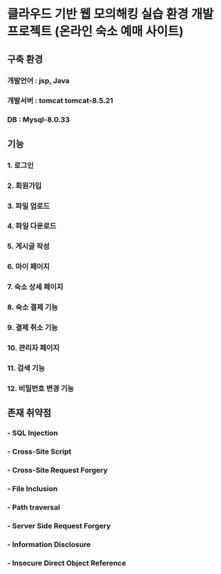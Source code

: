 # 클라우드 기반 웹 모의해킹 실습 환경 개발 프로젝트 (온라인 숙소 예매 사이트)

## 구축 환경
### 개발언어 : jsp, Java
### 개발서버 : tomcat tomcat-8.5.21
### DB : Mysql-8.0.33

## 기능
### 1. 로그인
### 2. 회원가입
### 3. 파일 업로드
### 4. 파일 다운로드
### 5. 게시글 작성
### 6. 마이 페이지
### 7. 숙소 상세 페이지
### 8. 숙소 결제 기능
### 9. 결제 취소 기능
### 10. 관리자 페이지
### 11. 검색 기능
### 12. 비밀번호 변경 기능


## 존재 취약점
### - SQL Injection
### - Cross-Site Script
### - Cross-Site Request Forgery
### - File Inclusion
### - Path traversal
### - Server Side Request Forgery
### - Information Disclosure
### - Insecure Direct Object Reference
